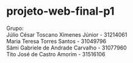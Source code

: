 # projeto-web-final-p1

Grupo:  
Júlio César Toscano Ximenes Júnior - 31214061  
Maria Teresa Torres Santos - 31049796  
Sâmi Gabriele de Andrade Carvalho - 31077960  
Tito José de Castro Amorim - 31516106  